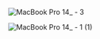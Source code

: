
![MacBook Pro 14_ - 3](https://github.com/user-attachments/assets/6301dce9-3d9e-4004-a037-79d5ae6af793)

![MacBook Pro 14_ - 1 (1)](https://github.com/user-attachments/assets/bf564c95-7875-4e99-a463-c22c36d45a3f)
